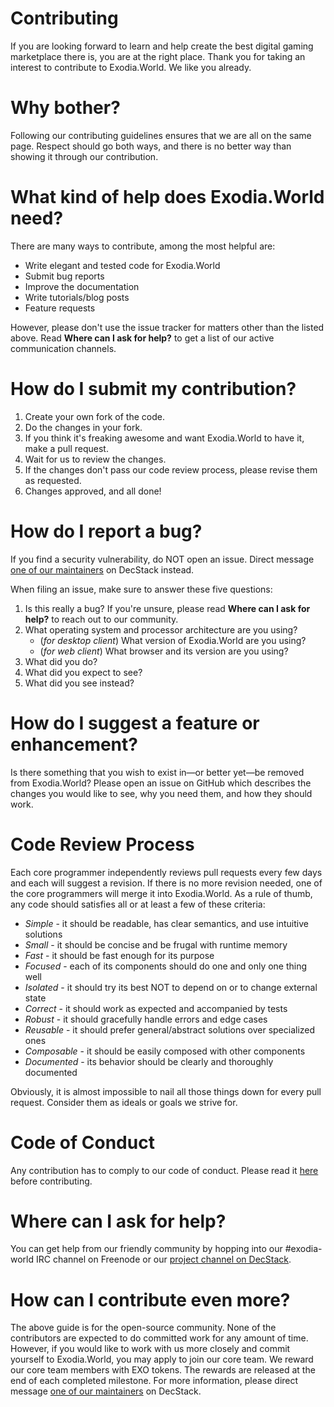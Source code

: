 # Contributing

If you are looking forward to learn and help create the best digital gaming marketplace there is, you are at the right place. Thank you for taking an interest to contribute to Exodia.World. We like you already.

# Why bother?

Following our contributing guidelines ensures that we are all on the same page. Respect should go both ways, and there is no better way than showing it through our contribution.

# What kind of help does Exodia.World need?

There are many ways to contribute, among the most helpful are:

* Write elegant and tested code for Exodia.World
* Submit bug reports
* Improve the documentation
* Write tutorials/blog posts
* Feature requests

However, please don't use the issue tracker for matters other than the listed above. Read **Where can I ask for help?** to get a list of our active communication channels.

# How do I submit my contribution?

1. Create your own fork of the code.
2. Do the changes in your fork.
3. If you think it's freaking awesome and want Exodia.World to have it, make a pull request.
4. Wait for us to review the changes.
5. If the changes don't pass our code review process, please revise them as requested.
6. Changes approved, and all done!

# How do I report a bug?

If you find a security vulnerability, do NOT open an issue. Direct message [one of our maintainers](https://hub.decstack.com/decstack/messages/@vhz) on DecStack instead.

When filing an issue, make sure to answer these five questions:

1. Is this really a bug? If you're unsure, please read **Where can I ask for help?** to reach out to our community.
2. What operating system and processor architecture are you using?
    * (*for desktop client*) What version of Exodia.World are you using?
    * (*for web client*) What browser and its version are you using?
3. What did you do?
4. What did you expect to see?
5. What did you see instead?

# How do I suggest a feature or enhancement?

Is there something that you wish to exist in—or better yet—be removed from Exodia.World? Please open an issue on GitHub which describes the changes you would like to see, why you need them, and how they should work.

# Code Review Process

Each core programmer independently reviews pull requests every few days and each will suggest a revision. If there is no more revision needed, one of the core programmers will merge it into Exodia.World. As a rule of thumb, any code should satisfies all or at least a few of these criteria:

* *Simple* - it should be readable, has clear semantics, and use intuitive solutions
* *Small* - it should be concise and be frugal with runtime memory
* *Fast* - it should be fast enough for its purpose
* *Focused* - each of its components should do one and only one thing well
* *Isolated* - it should try its best NOT to depend on or to change external state
* *Correct* - it should work as expected and accompanied by tests
* *Robust* - it should gracefully handle errors and edge cases
* *Reusable* - it should prefer general/abstract solutions over specialized ones
* *Composable* - it should be easily composed with other components
* *Documented* - its behavior should be clearly and thoroughly documented

Obviously, it is almost impossible to nail all those things down for every pull request. Consider them as ideals or goals we strive for.

# Code of Conduct

Any contribution has to comply to our code of conduct. Please read it [here](./CODE_OF_CONDUCT.md) before contributing.

# Where can I ask for help?

You can get help from our friendly community by hopping into our #exodia-world IRC channel on Freenode or our [project channel on DecStack](https://hub.decstack.com/projects/channels/exodia-world).

# How can I contribute even more?

The above guide is for the open-source community. None of the contributors are expected to do committed work for any amount of time. However, if you would like to work with us more closely and commit yourself to Exodia.World, you may apply to join our core team. We reward our core team members with EXO tokens. The rewards are released at the end of each completed milestone. For more information, please direct message [one of our maintainers](https://hub.decstack.com/decstack/messages/@vhz) on DecStack.
